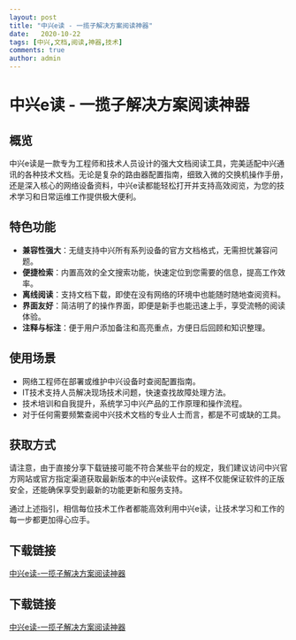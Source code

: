 ```yaml
---
layout: post
title: "中兴e读 - 一揽子解决方案阅读神器"
date:   2020-10-22
tags: [中兴,文档,阅读,神器,技术]
comments: true
author: admin
---
```

# 中兴e读 - 一揽子解决方案阅读神器

## 概览
中兴e读是一款专为工程师和技术人员设计的强大文档阅读工具，完美适配中兴通讯的各种技术文档。无论是复杂的路由器配置指南，细致入微的交换机操作手册，还是深入核心的网络设备资料，中兴e读都能轻松打开并支持高效阅览，为您的技术学习和日常运维工作提供极大便利。

## 特色功能

- **兼容性强大**：无缝支持中兴所有系列设备的官方文档格式，无需担忧兼容问题。
- **便捷检索**：内置高效的全文搜索功能，快速定位到您需要的信息，提高工作效率。
- **离线阅读**：支持文档下载，即使在没有网络的环境中也能随时随地查阅资料。
- **界面友好**：简洁明了的操作界面，即便是新手也能迅速上手，享受流畅的阅读体验。
- **注释与标注**：便于用户添加备注和高亮重点，方便日后回顾和知识整理。

## 使用场景

- 网络工程师在部署或维护中兴设备时查阅配置指南。
- IT技术支持人员解决现场技术问题，快速查找故障处理方法。
- 技术培训和自我提升，系统学习中兴产品的工作原理和操作流程。
- 对于任何需要频繁查阅中兴技术文档的专业人士而言，都是不可或缺的工具。

## 获取方式

请注意，由于直接分享下载链接可能不符合某些平台的规定，我们建议访问中兴官方网站或官方指定渠道获取最新版本的中兴e读软件。这样不仅能保证软件的正版安全，还能确保享受到最新的功能更新和服务支持。

通过上述指引，相信每位技术工作者都能高效利用中兴e读，让技术学习和工作的每一步都更加得心应手。

## 下载链接

[中兴e读-一揽子解决方案阅读神器](https://pan.quark.cn/s/a0645c6ac763)

## 下载链接

[中兴e读-一揽子解决方案阅读神器](https://pan.quark.cn/s/f457abdbdc73)